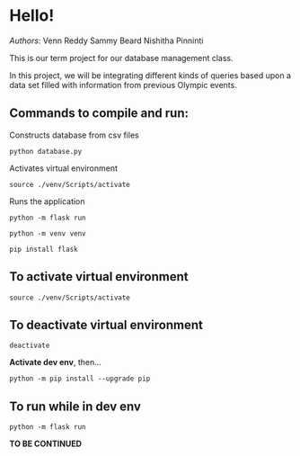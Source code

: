 # Hello! 

*Authors*:
Venn Reddy
Sammy Beard
Nishitha Pinninti

This is our term project for our database management class. 

In this project, we will be integrating different kinds of queries 
based upon a data set filled with information from previous Olympic 
events. 

## Commands to compile and run: 

Constructs database from csv files

``` python database.py ``` 

 
Activates virtual environment

``` source ./venv/Scripts/activate  ```

Runs the application 

``` python -m flask run ```

``` python -m venv venv  ``` 

``` pip install flask ```

## To activate virtual environment 
``` source ./venv/Scripts/activate ```
## To deactivate virtual environment 
``` deactivate ```  

**Activate dev env**, then...

``` python -m pip install --upgrade pip ```

## To run while in dev env
``` python -m flask run ``` 

**TO BE CONTINUED** 

